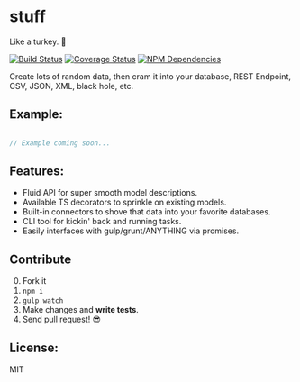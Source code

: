 # stuff

Like a turkey. :turkey:

[![Build Status](https://travis-ci.org/JimmyBoh/stuff.svg?branch=master)](https://travis-ci.org/JimmyBoh/stuff)
[![Coverage Status](https://coveralls.io/repos/github/JimmyBoh/stuff/badge.svg?branch=master)](https://coveralls.io/github/JimmyBoh/stuff?branch=master)
[![NPM Dependencies](https://david-dm.org/JimmyBoh/stuff.svg)](https://david-dm.org/JimmyBoh/stuff)

Create lots of random data, then cram it into your database, REST Endpoint, CSV, JSON, XML, black hole, etc.


## Example:

```ts

// Example coming soon...

```


## Features:
 - Fluid API for super smooth model descriptions.
 - Available TS decorators to sprinkle on existing models.
 - Built-in connectors to shove that data into your favorite databases.
 - CLI tool for kickin' back and running tasks.
 - Easily interfaces with gulp/grunt/ANYTHING via promises.
 
## Contribute
 
 0. Fork it
 1. `npm i`
 2. `gulp watch`
 3. Make changes and **write tests**.
 4. Send pull request! :sunglasses:
 
## License:
 
MIT
